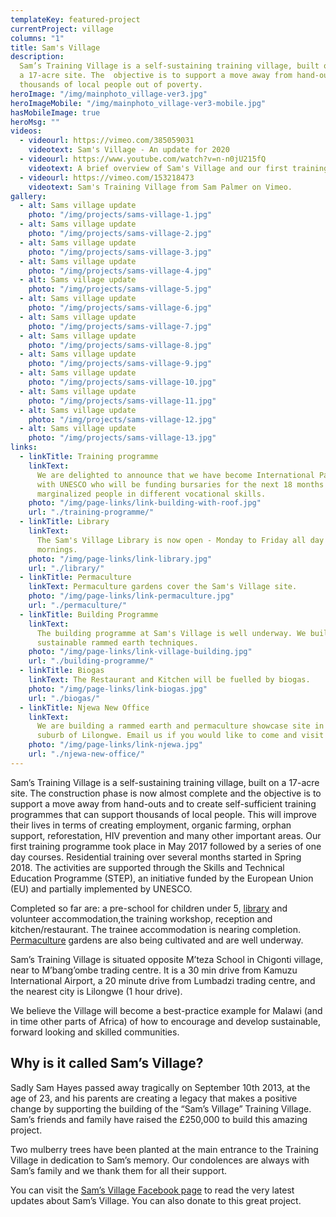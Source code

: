 ```yaml
---
templateKey: featured-project
currentProject: village
columns: "1"
title: Sam's Village
description:
  Sam’s Training Village is a self-sustaining training village, built on
  a 17-acre site. The  objective is to support a move away from hand-outs and to train
  thousands of local people out of poverty.
heroImage: "/img/mainphoto_village-ver3.jpg"
heroImageMobile: "/img/mainphoto_village-ver3-mobile.jpg"
hasMobileImage: true
heroMsg: ""
videos:
  - videourl: https://vimeo.com/385059031
    videotext: Sam's Village - An update for 2020
  - videourl: https://www.youtube.com/watch?v=n-n0jU215fQ
    videotext: A brief overview of Sam's Village and our first training course for Tailors
  - videourl: https://vimeo.com/153218473
    videotext: Sam's Training Village from Sam Palmer on Vimeo.
gallery:
  - alt: Sams village update
    photo: "/img/projects/sams-village-1.jpg"
  - alt: Sams village update
    photo: "/img/projects/sams-village-2.jpg"
  - alt: Sams village update
    photo: "/img/projects/sams-village-3.jpg"
  - alt: Sams village update
    photo: "/img/projects/sams-village-4.jpg"
  - alt: Sams village update
    photo: "/img/projects/sams-village-5.jpg"
  - alt: Sams village update
    photo: "/img/projects/sams-village-6.jpg"
  - alt: Sams village update
    photo: "/img/projects/sams-village-7.jpg"
  - alt: Sams village update
    photo: "/img/projects/sams-village-8.jpg"
  - alt: Sams village update
    photo: "/img/projects/sams-village-9.jpg"
  - alt: Sams village update
    photo: "/img/projects/sams-village-10.jpg"
  - alt: Sams village update
    photo: "/img/projects/sams-village-11.jpg"
  - alt: Sams village update
    photo: "/img/projects/sams-village-12.jpg"
  - alt: Sams village update
    photo: "/img/projects/sams-village-13.jpg"
links:
  - linkTitle: Training programme
    linkText:
      We are delighted to announce that we have become International Partners
      with UNESCO who will be funding bursaries for the next 18 months to train 150
      marginalized people in different vocational skills.
    photo: "/img/page-links/link-building-with-roof.jpg"
    url: "./training-programme/"
  - linkTitle: Library
    linkText:
      The Sam's Village Library is now open - Monday to Friday all day and Saturday
      mornings.
    photo: "/img/page-links/link-library.jpg"
    url: "./library/"
  - linkTitle: Permaculture
    linkText: Permaculture gardens cover the Sam's Village site.
    photo: "/img/page-links/link-permaculture.jpg"
    url: "./permaculture/"
  - linkTitle: Building Programme
    linkText:
      The building programme at Sam's Village is well underway. We build using
      sustainable rammed earth techniques.
    photo: "/img/page-links/link-village-building.jpg"
    url: "./building-programme/"
  - linkTitle: Biogas
    linkText: The Restaurant and Kitchen will be fuelled by biogas.
    photo: "/img/page-links/link-biogas.jpg"
    url: "./biogas/"
  - linkTitle: Njewa New Office
    linkText:
      We are building a rammed earth and permaculture showcase site in the Njewa
      suburb of Lilongwe. Email us if you would like to come and visit it!
    photo: "/img/page-links/link-njewa.jpg"
    url: "./njewa-new-office/"
---
```


Sam’s Training Village is a self-sustaining training village, built on a 17-acre site. The construction phase is now almost complete and the objective is to support a move away from hand-outs and to create self-sufficient training programmes that can support thousands of local people. This will improve their lives in terms of creating employment, organic farming, orphan support, reforestation, HIV prevention and many other important areas. Our first training programme took place in May 2017 followed by a series of one day courses. Residential training over several months started in Spring 2018. The activities are supported through the Skills and Technical Education Programme (STEP), an initiative funded by the European Union (EU) and partially implemented by UNESCO.

Completed so far are: a pre-school for children under 5, [library](/sams-village/library/) and volunteer accommodation,the training workshop, reception and kitchen/restaurant. The trainee accommodation is nearing completion. [Permaculture](/sams-village/permaculture/) gardens are also being cultivated and are well underway.

Sam’s Training Village is situated opposite M’teza School in Chigonti village, near to M’bang’ombe trading centre. It is a 30 min drive from Kamuzu International Airport, a 20 minute drive from Lumbadzi trading centre, and the nearest city is Lilongwe (1 hour drive).

We believe the Village will become a best-practice example for Malawi (and in time other parts of Africa) of how to encourage and develop sustainable, forward looking and skilled communities.

## Why is it called Sam’s Village?

Sadly Sam Hayes passed away tragically on September 10th 2013, at the age of 23, and his parents are creating a legacy that makes a positive change by supporting the building of the “Sam’s Village” Training Village. Sam’s friends and family have raised the £250,000 to build this amazing project.

Two mulberry trees have been planted at the main entrance to the Training Village in dedication to Sam’s memory. Our condolences are always with Sam’s family and we thank them for all their support.

You can visit the [Sam’s Village Facebook page](https://www.facebook.com/Sams-Village-1414840415409790/) to read the very latest updates about Sam’s Village. You can also donate to this great project.
